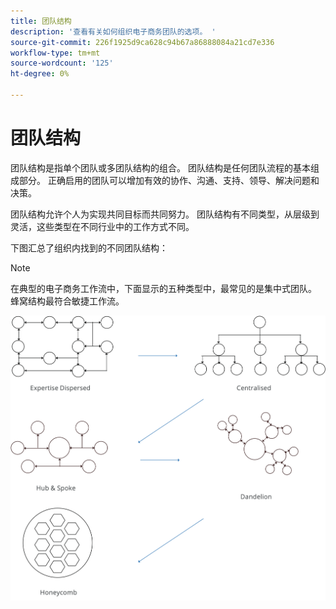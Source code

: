 ```yaml
---
title: 团队结构
description: '查看有关如何组织电子商务团队的选项。 '
source-git-commit: 226f1925d9ca628c94b67a86888084a21cd7e336
workflow-type: tm+mt
source-wordcount: '125'
ht-degree: 0%

---
```



# 团队结构

团队结构是指单个团队或多团队结构的组合。 团队结构是任何团队流程的基本组成部分。 正确启用的团队可以增加有效的协作、沟通、支持、领导、解决问题和决策。

团队结构允许个人为实现共同目标而共同努力。 团队结构有不同类型，从层级到灵活，这些类型在不同行业中的工作方式不同。

下图汇总了组织内找到的不同团队结构：

>[!NOTE]
>
>在典型的电子商务工作流中，下面显示的五种类型中，最常见的是集中式团队。 蜂窝结构最符合敏捷工作流。

![团队结构图](../../assets/playbooks/team-structure.png)
